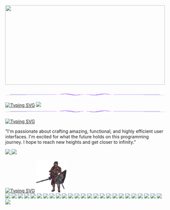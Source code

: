 <div>
  <img src="welcome.gif" height="250px" width="100%"/>
</div>
<br />
<div>
  <img src="line.png">
</div>
<br />
<div>
  <a href="https://git.io/typing-svg"><img src="https://readme-typing-svg.demolab.com?font=Fira+Code&weight=700&size=24&pause=1000&color=7300F9&width=700&lines=Hi%2C+I'm+a+full-stack+developer+and+programmer!" alt="Typing SVG" /></a>
  <img src="Animação.gif" height="100px" width="auto" />
</div>
<div>
  <img src="line.png">
</div>
<br />
<div>
  <a href="https://git.io/typing-svg"><img src="https://readme-typing-svg.demolab.com?font=Fira+Code&weight=700&size=24&pause=1000&color=7300F9&width=435&lines=About+me" alt="Typing SVG" /></a>
</div>
<div>
  <p>
    "I'm passionate about crafting amazing, functional, and highly efficient user interfaces. I'm excited for what the future holds on this programming journey. I hope to reach new heights and get closer to infinity."
  </p>
</div>
<div>
  <a href="https://github.com/YanzinhoCaue">
  <img height="180em" src="https://github-readme-stats.vercel.app/api?username=YanzinhoCaue&show_icons=true&theme=midnight-purple&include_all_commits=true&count_private=true"/>
  <img height="180em" src="https://github-readme-stats.vercel.app/api/top-langs/?username=YanzinhoCaue&layout=compact&langs_count=6&theme=midnight-purple"/>  
</div>
<br />
<div>
  <a href="https://git.io/typing-svg"><img src="https://readme-typing-svg.demolab.com?font=Fira+Code&weight=700&size=24&pause=1000&color=7300F9&width=150&lines=My+skills" alt="Typing SVG" /></a>
  <img src="darksouls.gif" height="100px"/>
</div>
<div>
  <img height="35px" src="https://cdn.jsdelivr.net/gh/devicons/devicon/icons/react/react-original.svg" />
  <img height="35px" src="https://cdn.jsdelivr.net/gh/devicons/devicon/icons/angularjs/angularjs-original.svg" />
  <img height="35px" src="https://cdn.jsdelivr.net/gh/devicons/devicon/icons/vuejs/vuejs-original.svg" />
  <img height="40px" src="https://cdn.jsdelivr.net/gh/devicons/devicon/icons/php/php-original.svg" />
  <img height="35px" src="https://cdn.jsdelivr.net/gh/devicons/devicon/icons/nodejs/nodejs-original.svg" />
  <img height="35px" src="https://cdn.jsdelivr.net/gh/devicons/devicon/icons/nextjs/nextjs-original.svg" />
  <img height="35px" src="https://cdn.jsdelivr.net/gh/devicons/devicon/icons/redux/redux-original.svg" />
  <img height="35px" src="https://cdn.jsdelivr.net/gh/devicons/devicon/icons/jquery/jquery-original.svg" />
  <img height="35px" src="https://cdn.jsdelivr.net/gh/devicons/devicon/icons/electron/electron-original.svg" />
  <img height="35px" src="https://cdn.jsdelivr.net/gh/devicons/devicon/icons/tailwindcss/tailwindcss-plain.svg" />
  <img height="35px" src="https://cdn.jsdelivr.net/gh/devicons/devicon/icons/sass/sass-original.svg" />
  <img height="35px" src="https://cdn.jsdelivr.net/gh/devicons/devicon/icons/bootstrap/bootstrap-original.svg" />
  <img height="35px" src="https://cdn.jsdelivr.net/gh/devicons/devicon/icons/bulma/bulma-plain.svg" /> 
  <img height="35px" src="https://cdn.jsdelivr.net/gh/devicons/devicon/icons/javascript/javascript-plain.svg" />
  <img height="35px" src="https://cdn.jsdelivr.net/gh/devicons/devicon/icons/typescript/typescript-plain.svg" />
  <img height="35px" src="https://cdn.jsdelivr.net/gh/devicons/devicon/icons/css3/css3-original.svg" />
  <img height="35px" src="https://cdn.jsdelivr.net/gh/devicons/devicon/icons/html5/html5-original.svg" />
  <img height="35px" src="https://cdn.jsdelivr.net/gh/devicons/devicon/icons/rails/rails-plain.svg" />
  <img height="40px" src="https://cdn.jsdelivr.net/gh/devicons/devicon/icons/docker/docker-original.svg" /> 
  <img height="40px" src="https://cdn.jsdelivr.net/gh/devicons/devicon/icons/mysql/mysql-original-wordmark.svg" />
  <img height="35px" src="https://cdn.jsdelivr.net/gh/devicons/devicon/icons/firebase/firebase-plain.svg" />
  <img height="35px" src="https://cdn.jsdelivr.net/gh/devicons/devicon/icons/git/git-original.svg" />
  <img height="40px" src="https://cdn.jsdelivr.net/gh/devicons/devicon/icons/npm/npm-original-wordmark.svg" />
  <img height="35px" src="https://cdn.jsdelivr.net/gh/devicons/devicon/icons/yarn/yarn-original.svg" />
  <img height="35px" src="https://cdn.jsdelivr.net/gh/devicons/devicon/icons/photoshop/photoshop-plain.svg" />
  <img height="35px" src="https://cdn.jsdelivr.net/gh/devicons/devicon/icons/figma/figma-original.svg" />
</div>

